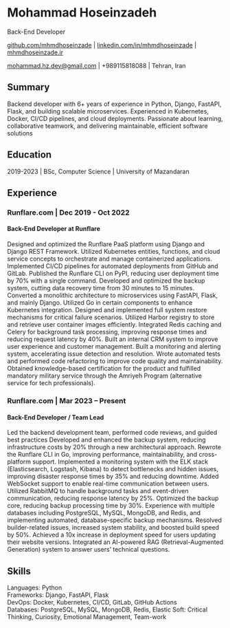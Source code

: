 # Mohammad Hoseinzadeh
Back-End Developer

[github.com/mhmdhoseinzade](https://github.com/mhmdhoseinzade) | [linkedin.com/in/mhmdhoseinzade](https://www.linkedin.com/in/mhmdhoseinzade) | [mhmdhoseinzade.ir](https://mhmdhoseinzade.ir)

[mohammad.hz.dev@gmail.com](mailto:mohammad.hz.dev@gmail.com) | +989115818088 | Tehran, Iran

Summary
---------
Backend developer with 6+ years of experience in Python, Django, FastAPI, Flask, and building scalable microservices. Experienced in Kubernetes, Docker, CI/CD pipelines, and cloud deployments. Passionate about learning, collaborative teamwork, and delivering maintainable, efficient software solutions

Education
---------

2019-2023 | BSc, Computer Science | University of Mazandaran

Experience
----------

### Runflare.com | Dec 2019 - Oct 2022
#### Back-End Developer at Runflare

Designed and optimized the Runflare PaaS platform using Django and Django REST Framework.
Utilized Kubernetes entities, functions, and cloud service concepts to orchestrate and manage containerized applications.
Implemented CI/CD pipelines for automated deployments from GitHub and GitLab.
Published the Runflare CLI on PyPI, reducing user deployment time by 70% with a single command.
Developed and optimized the backup system, cutting data recovery time from 30 minutes to 15 minutes.
Converted a monolithic architecture to microservices using FastAPI, Flask, and mainly Django. Utilized Go in certain components to enhance Kubernetes integration.
Designed and implemented full system restore mechanisms for critical failure scenarios.
Utilized Harbor registry to store and retrieve user container images efficiently.
Integrated Redis caching and Celery for background task processing, improving response times and reducing request latency by 40%.
Built an internal CRM system to improve user experience and customer management.
Built a monitoring and alerting system, accelerating issue detection and resolution.
Wrote automated tests and performed code refactoring to improve code quality and maintainability.
Obtained knowledge-based certification for the product and fulfilled mandatory military service through the Amriyeh Program (alternative service for tech professionals).


### Runflare.com | Mar 2023 – Present
#### Back-End Developer / Team Lead

Led the backend development team, performed code reviews, and guided best practices
Developed and enhanced the backup system, reducing infrastructure costs by 20% through a new architectural approach.
Rewrote the Runflare CLI in Go, improving performance, maintainability, and cross-platform support.
Implemented a monitoring system with the ELK stack (Elasticsearch, Logstash, Kibana) to detect bottlenecks and hidden issues, improving disaster response times by 35% and reducing downtime.
Added WebSocket support to enable real-time communication between users.
Utilized RabbitMQ to handle background tasks and event-driven communication, reducing response latency by 25%.
Optimized the backup core, reducing backup processing time by 30%.
Experience with multiple databases including PostgreSQL, MySQL, MongoDB, and Redis, and implementing automated, database-specific backup mechanisms.
Resolved builder-related issues, increased system stability, and boosted build speed by 50%.
Achieved a 10x increase in deployment speed for users updating their website versions.
Integrated an AI-powered RAG (Retrieval-Augmented Generation) system to answer users’ technical questions.

Skills
---------
Languages: Python  
Frameworks: Django, FastAPI, Flask  
DevOps: Docker, Kubernetes, CI/CD, GitLab, GitHub Actions  
Databases: PostgreSQL, MySQL, MongoDB, Redis, Elastic
Soft:  Critical Thinking, Curiosity, Emotional Management, Team-work
